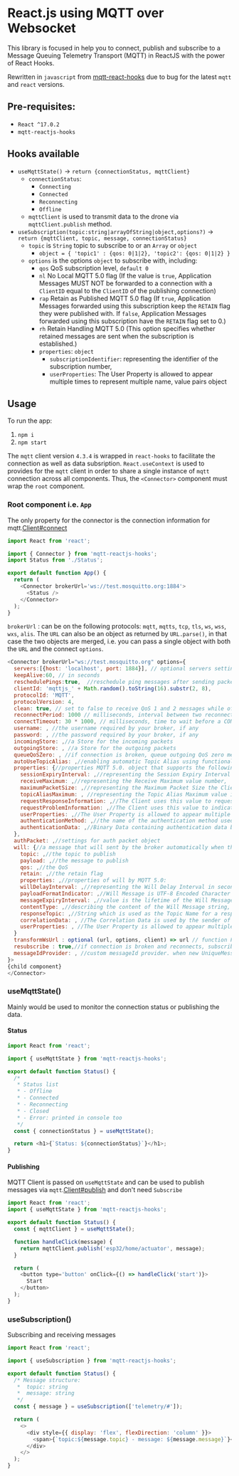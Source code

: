 # React.js using MQTT over Websocket

This library is focused in help you to connect, publish and subscribe to a Message Queuing Telemetry Transport (MQTT) in ReactJS with the power of React Hooks.

Rewritten in `javascript` from [mqtt-react-hooks](https://www.npmjs.com/package/mqtt-react-hooks) due to bug for the latest `mqtt` and `react` versions.

## Pre-requisites:

- `React ^17.0.2`
- `mqtt-reactjs-hooks`

## Hooks available

- `useMqttState()` -> `return {connectionStatus, mqttClient}`
  - `connectionStatus`:
    - `Connecting`
    - `Connected`
    - `Reconnecting`
    - `Offline`
  - `mqttClient` is used to transmit data to the drone via `mqttClient.publish` method.
- `useSubscription(topic:string|arrayOfString|object,options?)` -> `return {mqttClient, topic, message, connectionStatus}`
  - `topic` is `String` topic to subscribe to or an `Array` or `object`
    - `object = { 'topic1' : {qos: 0|1|2}, 'topic2': {qos: 0|1|2} }`
  - `options` is the options `object` to subscribe with, including:
    - `qos` QoS subscription level, `default 0`
    - `nl` No Local MQTT 5.0 flag (If the value is `true`, Application Messages MUST NOT be forwarded to a connection with a `ClientID` equal to the `ClientID` of the publishing connection)
    - `rap` Retain as Published MQTT 5.0 flag (If `true`, Application Messages forwarded using this subscription keep the `RETAIN` flag they were published with. If `false`, Application Messages forwarded using this subscription have the `RETAIN` flag set to 0.)
    - `rh` Retain Handling MQTT 5.0 (This option specifies whether retained messages are sent when the subscription is established.)
    - `properties`: `object`
      - `subscriptionIdentifier`: representing the identifier of the subscription number,
      - `userProperties`: The User Property is allowed to appear multiple times to represent multiple name, value pairs object

## Usage

To run the app:

1. `npm i`
2. `npm start`

The `mqtt` client version `4.3.4` is wrapped in `react-hooks` to facilitate the connection as well as data subsription. `React.useContext` is used to provides for the `mqtt` client in order to share a single instance of `mqtt` connection across all components. Thus, the `<Connector>` component must wrap the `root` component.

### Root component i.e. `App`

The only property for the connector is the connection information for mqtt.[Client#connect](https://github.com/mqttjs/MQTT.js#connect)

```js
import React from 'react';

import { Connector } from 'mqtt-reactjs-hooks';
import Status from './Status';

export default function App() {
  return (
    <Connector brokerUrl='ws://test.mosquitto.org:1884'>
      <Status />
    </Connector>
  );
}
```

`brokerUrl` : can be on the following protocols: `mqtt`, `mqtts`, `tcp`, `tls`, `ws`, `wss`, `wxs`, `alis`. The `URL` can also be an object as returned by `URL.parse()`, in that case the two objects are merged, i.e. you can pass a single object with both the `URL` and the connect `options`.

```js
<Connector brokerUrl="ws://test.mosquitto.org" options={
  servers:[{host: 'localhost', port: 1884}], // optional servers settings
  keepAlive:60, // in seconds
  reschedulePings:true,  //reschedule ping messages after sending packets (default true)
  clientId: 'mqttjs_' + Math.random().toString(16).substr(2, 8),
  protocolId: 'MQTT',
  protocolVersion: 4,
  clean: true, // set to false to receive QoS 1 and 2 messages while offline
  reconnectPeriod: 1000 // milliseconds, interval between two reconnections. Disable auto reconnect by setting to 0.
  connectTimeout: 30 * 1000, // milliseconds, time to wait before a CONNACK is received
  username: , //the username required by your broker, if any
  password: , //the password required by your broker, if any
  incomingStore: ,//a Store for the incoming packets
  outgoingStore: , //a Store for the outgoing packets
  queueQoSZero: , //if connection is broken, queue outgoing QoS zero messages (default true)
  autoUseTopicAlias: ,//enabling automatic Topic Alias using functionality
  properties: {//properties MQTT 5.0. object that supports the following properties:
    sessionExpiryInterval: ,//representing the Session Expiry Interval in seconds number,
    receiveMaximum: ,//representing the Receive Maximum value number,
    maximumPacketSize: ,//representing the Maximum Packet Size the Client is willing to accept number,
    topicAliasMaximum: , //representing the Topic Alias Maximum value indicates the highest value that the Client will accept as a Topic Alias sent by the Server number,
    requestResponseInformation: ,//The Client uses this value to request the Server to return Response Information in the CONNACK boolean,
    requestProblemInformation: ,//The Client uses this value to indicate whether the Reason String or User Properties are sent in the case of failures boolean,
    userProperties: ,//The User Property is allowed to appear multiple times to represent multiple name, value pairs object},
    authenticationMethod: ,//the name of the authentication method used for extended authentication string,
    authenticationData: ,//Binary Data containing authentication data binary
  },
  authPacket: ,//settings for auth packet object
  will: {//a message that will sent by the broker automatically when the client disconnect badly. The format is:
    topic: ,//the topic to publish
    payload: ,//the message to publish
    qos: ,//the QoS
    retain: ,//the retain flag
    properties: ,//properties of will by MQTT 5.0:
    willDelayInterval: ,//representing the Will Delay Interval in seconds number,
    payloadFormatIndicator: ,//Will Message is UTF-8 Encoded Character Data or not boolean,
    messageExpiryInterval: ,//value is the lifetime of the Will Message in seconds and is sent as the Publication Expiry Interval when the Server publishes the Will Message number,
    contentType: ,//describing the content of the Will Message string,
    responseTopic: ,//String which is used as the Topic Name for a response message string,
    correlationData: , //The Correlation Data is used by the sender of the Request Message to identify which request the Response Message is for when it is received binary,
    userProperties: , //The User Property is allowed to appear multiple times to represent multiple name, value pairs object
  }
  transformWsUrl : optional (url, options, client) => url // function For ws/wss protocols only. Can be used to implement signing urls which upon reconnect can have become expired.
  resubscribe : true,//if connection is broken and reconnects, subscribed topics are automatically subscribed again (default true)
  messageIdProvider: , //custom messageId provider. when new UniqueMessageIdProvider() is set, then non conflict messageId is provided.
}>
{child component}
</Connector>
```

### useMqttState()

Mainly would be used to monitor the connection status or publishing the data.

#### Status

```javascript
import React from 'react';

import { useMqttState } from 'mqtt-reactjs-hooks';

export default function Status() {
  /*
   * Status list
   * - Offline
   * - Connected
   * - Reconnecting
   * - Closed
   * - Error: printed in console too
   */
  const { connectionStatus } = useMqttState();

  return <h1>{`Status: ${connectionStatus}`}</h1>;
}
```

#### Publishing

MQTT Client is passed on `useMqttState` and can be used to publish messages via `mqtt`.[Client#publish](https://github.com/mqttjs/MQTT.js#publish) and don't need `Subscribe`

```javascript
import React from 'react';
import { useMqttState } from 'mqtt-reactjs-hooks';

export default function Status() {
  const { mqttClient } = useMqttState();

  function handleClick(message) {
    return mqttClient.publish('esp32/home/actuator', message);
  }

  return (
    <button type='button' onClick={() => handleClick('start')}>
      Start
    </button>
  );
}
```

### useSubscription()

Subscribing and receiving messages

```javascript
import React from 'react';

import { useSubscription } from 'mqtt-reactjs-hooks';

export default function Status() {
  /* Message structure:
   *  topic: string
   *  message: string
   */
  const { message } = useSubscription(['telemetry/#']);

  return (
    <>
      <div style={{ display: 'flex', flexDirection: 'column' }}>
        <span>{`topic:${message.topic} - message: ${message.message}`}</span>
      </div>
    </>
  );
}
```
